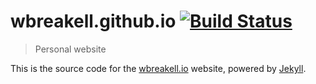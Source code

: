 # wbreakell.github.io [![Build Status](https://travis-ci.org/wbreakell/wbreakell.github.io.svg?branch=master)](https://travis-ci.org/wbreakell/wbreakell.github.io)

> Personal website


This is the source code for the [wbreakell.io](https://wbreakell.io/) website,
powered by [Jekyll](https://jekyllrb.com/).
